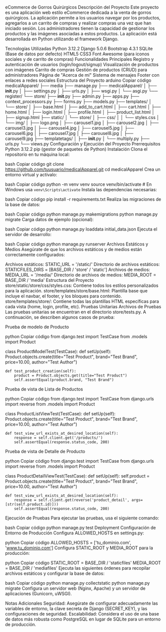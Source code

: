 eCommerce de Gorros Quirúrgicos
Descripción del Proyecto
Este proyecto es una aplicación web estilo eCommerce dedicada a la venta de gorros quirúrgicos. La aplicación permite a los usuarios navegar por los productos, agregarlos a un carrito de compras y realizar compras una vez que han iniciado sesión. Los administradores tienen la capacidad de gestionar los productos y las imágenes asociadas a estos productos. La aplicación está desarrollada en Python utilizando el framework Django.

Tecnologías Utilizadas
Python 3.12.2
Django 5.0.6
Bootstrap 4.3.1
SQLite (Base de datos por defecto)
HTML5
CSS3
Font Awesome (para iconos sociales y de carrito de compras)
Funcionalidades Principales
Registro y autenticación de usuarios (login/logout/signup)
Visualización de productos con imágenes
Carrito de compras
Gestión de productos (CRUD) para administradores
Página de "Acerca de mí"
Sistema de mensajes
Footer con enlaces a redes sociales
Estructura del Proyecto
arduino
Copiar código
medicalApparel/
├── media
├── manage.py
├── medicalApparel/
│   ├── __init__.py
│   ├── settings.py
│   ├── urls.py
│   ├── wsgi.py
│   └── asgi.py
└── register/
└── store/
    ├── __init__.py
    ├── admin.py
    ├── apps.py
    ├── context_processors.py
    ├── forms.py
    ├── models.py
    ├── templates/
    │   └── store/
    │       ├── base.html
    │       ├── add_to_cart.html
    │       ├── cart.html
    │       ├── home.html
    │       ├── login.html
    │       ├── profile.html
    │       ├── product_list.html
    │       ├── signup.html
    ├── static/
    │   └── store/
    │       ├── css/
    │       │   └── styles.css
    │       └── img/
    │           ├── logo.png
    │           ├── carousel1.jpg
    │           ├── carousel2.jpg
    │           ├── carousel3.jpg
    │           ├── carousel4.jpg
    │           ├── carousel5.jpg
    │           ├── carousel6.jpg
    │           ├── carousel7.jpg
    │           ├── carousel8.jpg
    │           ├── carousel9.jpg
    ├── templatetags/
    │   ├── __init__.py
    │   └── multiply.py
    ├── urls.py
    └── views.py
Configuración y Ejecución del Proyecto
Prerrequisitos
Python 3.12.2
pip (gestor de paquetes de Python)
Instalación
Clona el repositorio en tu máquina local:

bash
Copiar código
git clone https://github.com/tuusuario/medicalApparel.git
cd medicalApparel
Crea un entorno virtual y actívalo:

bash
Copiar código
python -m venv venv
source venv/bin/activate  # En Windows usa `venv\Scripts\activate`
Instala las dependencias necesarias:

bash
Copiar código
pip install -r requirements.txt
Realiza las migraciones de la base de datos:

bash
Copiar código
python manage.py makemigrations
python manage.py migrate
Carga datos de ejemplo (opcional):

bash
Copiar código
python manage.py loaddata initial_data.json
Ejecuta el servidor de desarrollo:

bash
Copiar código
python manage.py runserver
Archivos Estáticos y Medios
Asegúrate de que los archivos estáticos y de medios están correctamente configurados:

Archivos estáticos: STATIC_URL = '/static/'
Directorio de archivos estáticos: STATICFILES_DIRS = [BASE_DIR / 'store' / 'static']
Archivos de medios: MEDIA_URL = '/media/'
Directorio de archivos de medios: MEDIA_ROOT = BASE_DIR / 'media'
Estructura del Proyecto
store/static/store/css/styles.css: Contiene todos los estilos personalizados para la aplicación.
store/templates/store/base.html: Plantilla base que incluye el navbar, el footer, y los bloques para contenido.
store/templates/store/: Contiene todas las plantillas HTML específicas para cada vista (home, login, profile, etc).
Pruebas Unitarias
Archivos de Pruebas
Las pruebas unitarias se encuentran en el directorio store/tests.py. A continuación, se describen algunos casos de prueba:

Prueba de modelo de Producto

python
Copiar código
from django.test import TestCase
from .models import Product

class ProductModelTest(TestCase):
    def setUp(self):
        Product.objects.create(title="Test Product", brand="Test Brand", price=10.00, author="Test Author")

    def test_product_creation(self):
        product = Product.objects.get(title="Test Product")
        self.assertEqual(product.brand, "Test Brand")
Prueba de vista de Lista de Productos

python
Copiar código
from django.test import TestCase
from django.urls import reverse
from .models import Product

class ProductListViewTest(TestCase):
    def setUp(self):
        Product.objects.create(title="Test Product", brand="Test Brand", price=10.00, author="Test Author")

    def test_view_url_exists_at_desired_location(self):
        response = self.client.get('/products/')
        self.assertEqual(response.status_code, 200)
Prueba de vista de Detalle de Producto

python
Copiar código
from django.test import TestCase
from django.urls import reverse
from .models import Product

class ProductDetailViewTest(TestCase):
    def setUp(self):
        self.product = Product.objects.create(title="Test Product", brand="Test Brand", price=10.00, author="Test Author")

    def test_view_url_exists_at_desired_location(self):
        response = self.client.get(reverse('product_detail', args=[str(self.product.id)]))
        self.assertEqual(response.status_code, 200)
Ejecución de Pruebas
Para ejecutar las pruebas, usa el siguiente comando:

bash
Copiar código
python manage.py test
Deployment
Configuración de Entorno de Producción
Configura ALLOWED_HOSTS en settings.py:

python
Copiar código
ALLOWED_HOSTS = ['tu_dominio.com', 'www.tu_dominio.com']
Configura STATIC_ROOT y MEDIA_ROOT para la producción:

python
Copiar código
STATIC_ROOT = BASE_DIR / 'staticfiles'
MEDIA_ROOT = BASE_DIR / 'mediafiles'
Ejecuta las siguientes órdenes para recopilar archivos estáticos y configurar la base de datos:

bash
Copiar código
python manage.py collectstatic
python manage.py migrate
Configura un servidor web (Nginx, Apache) y un servidor de aplicaciones (Gunicorn, uWSGI).

Notas Adicionales
Seguridad: Asegúrate de configurar adecuadamente las variables de entorno, la clave secreta de Django (SECRET_KEY), y las configuraciones de seguridad.
Escalabilidad: Considera el uso de una base de datos más robusta como PostgreSQL en lugar de SQLite para un entorno de producción.

